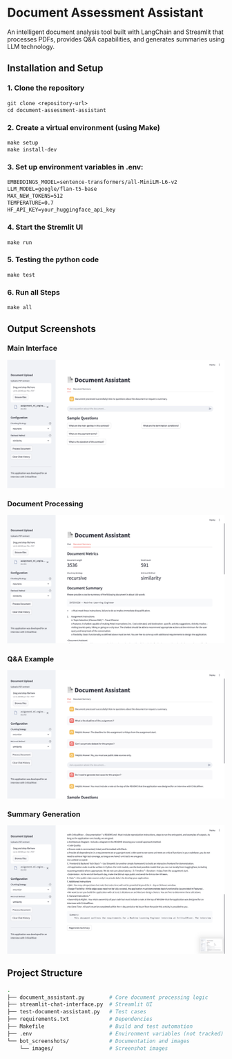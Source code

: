# Document Assessment Assistant

An intelligent document analysis tool built with LangChain and Streamlit that processes PDFs, provides Q&A capabilities, and generates summaries using LLM technology.


## Installation and Setup

### 1. Clone the repository
    git clone <repository-url>
    cd document-assessment-assistant

### 2. Create a virtual environment (using Make)
    make setup    
    make install-dev

### 3. Set up environment variables in .env:
    
    EMBEDDINGS_MODEL=sentence-transformers/all-MiniLM-L6-v2
    LLM_MODEL=google/flan-t5-base
    MAX_NEW_TOKENS=512
    TEMPERATURE=0.7
    HF_API_KEY=your_huggingface_api_key

### 4. Start the Stremlit UI
    make run

### 5. Testing the python code
    make test

### 6. Run all Steps
    make all    

## Output Screenshots

### Main Interface
![Main Interface](bot_screenshots/main_interface.png)

### Document Processing
![Document Processing](bot_screenshots/document_processing.png)

### Q&A Example
![Q&A Example](bot_screenshots/qa_example.png)

### Summary Generation
![Summary Generation](bot_screenshots/summary_generation.png)

## Project Structure
```bash
.
├── document_assistant.py        # Core document processing logic
├── streamlit-chat-interface.py  # Streamlit UI
├── test-document-assistant.py   # Test cases
├── requirements.txt             # Dependencies
├── Makefile                     # Build and test automation
├── .env                         # Environment variables (not tracked)
└── bot_screenshots/             # Documentation and images
    └── images/                  # Screenshot images